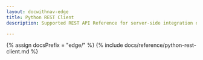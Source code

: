 ```yaml
---
layout: docwithnav-edge
title: Python REST Client
description: Supported REST API Reference for server-side integration of your python projects

---
```


{% assign docsPrefix = "edge/" %}
{% include docs/reference/python-rest-client.md %}
